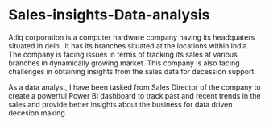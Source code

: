 # Sales-insights-Data-analysis

Atliq corporation is a computer hardware company having its headquaters situated in delhi. It has its branches situated at the locations within India. The company is facing issues in terms of tracking its sales at various branches in dynamically growing market. This company is also facing challenges in obtaining insights from the sales data for decession support.

As a data analyst, I have been tasked from Sales Director of the company to create a powerful Power BI dashboard to track past and recent trends in the sales and provide better insights about the business for data driven decesion making.
